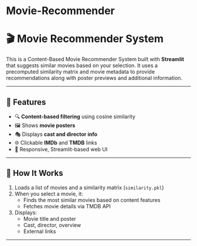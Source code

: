 # Movie-Recommender

# 🎬 Movie Recommender System

This is a Content-Based Movie Recommender System built with **Streamlit** that suggests similar movies based on your selection. It uses a precomputed similarity matrix and movie metadata to provide recommendations along with poster previews and additional information.

---

## 📌 Features

- 🔍 **Content-based filtering** using cosine similarity
- 🖼️ Shows **movie posters**
- 🎭 Displays **cast and director info**
- 🌐 Clickable **IMDb** and **TMDB** links
- 📱 Responsive, Streamlit-based web UI

---

## 🧠 How It Works

1. Loads a list of movies and a similarity matrix (`similarity.pkl`)
2. When you select a movie, it:
   - Finds the most similar movies based on content features
   - Fetches movie details via TMDB API
3. Displays:
   - Movie title and poster
   - Cast, director, overview
   - External links

---
